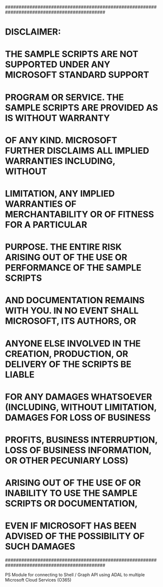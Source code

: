 #############################################################################################
# DISCLAIMER:																				#
#																							#
# THE SAMPLE SCRIPTS ARE NOT SUPPORTED UNDER ANY MICROSOFT STANDARD SUPPORT					#
# PROGRAM OR SERVICE. THE SAMPLE SCRIPTS ARE PROVIDED AS IS WITHOUT WARRANTY				#
# OF ANY KIND. MICROSOFT FURTHER DISCLAIMS ALL IMPLIED WARRANTIES INCLUDING, WITHOUT		#
# LIMITATION, ANY IMPLIED WARRANTIES OF MERCHANTABILITY OR OF FITNESS FOR A PARTICULAR		#
# PURPOSE. THE ENTIRE RISK ARISING OUT OF THE USE OR PERFORMANCE OF THE SAMPLE SCRIPTS		#
# AND DOCUMENTATION REMAINS WITH YOU. IN NO EVENT SHALL MICROSOFT, ITS AUTHORS, OR			#
# ANYONE ELSE INVOLVED IN THE CREATION, PRODUCTION, OR DELIVERY OF THE SCRIPTS BE LIABLE	#
# FOR ANY DAMAGES WHATSOEVER (INCLUDING, WITHOUT LIMITATION, DAMAGES FOR LOSS OF BUSINESS	#
# PROFITS, BUSINESS INTERRUPTION, LOSS OF BUSINESS INFORMATION, OR OTHER PECUNIARY LOSS)	#
# ARISING OUT OF THE USE OF OR INABILITY TO USE THE SAMPLE SCRIPTS OR DOCUMENTATION,		#
# EVEN IF MICROSOFT HAS BEEN ADVISED OF THE POSSIBILITY OF SUCH DAMAGES						#
#############################################################################################

PS Module for connecting to Shell / Graph API using ADAL to multiple Microsoft Cloud Services (O365)